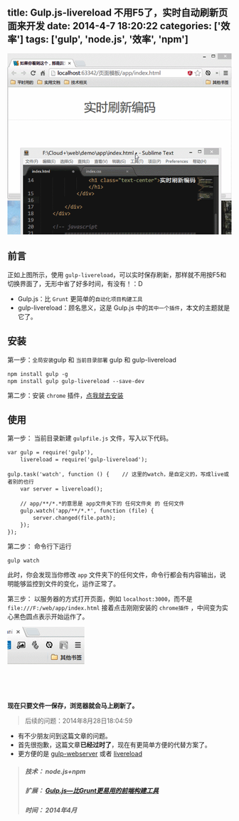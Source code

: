 title: Gulp.js-livereload 不用F5了，实时自动刷新页面来开发
date: 2014-4-7 18:20:22
categories: ['效率']
tags: ['gulp', 'node.js', '效率', 'npm']
---


![](/images/gulp-livereload1.gif)

前言
---
正如上图所示，使用 `gulp-livereload`，可以实时保存刷新，那样就不用按F5和切换界面了，无形中省了好多时间，有没有！：D

<!-- more -->

* Gulp.js：比 `Grunt` 更简单的`自动化项目构建工具`
* gulp-livereload：顾名思义，这是 Gulp.js 中的`其中一个插件`，本文的主题就是它了。

安装
---
第一步：`全局安装`gulp 和 `当前目录部署` gulp 和 gulp-livereload
```
npm install gulp -g
npm install gulp gulp-livereload --save-dev
```

第二步：安装 `chrome` 插件，[点我就去安装](https://chrome.google.com/webstore/detail/livereload/jnihajbhpnppcggbcgedagnkighmdlei)

使用
---
第一步： 当前目录新建 `gulpfile.js` 文件，写入以下代码。
```
var gulp = require('gulp'),
    livereload = require('gulp-livereload');

gulp.task('watch', function () {    // 这里的watch，是自定义的，写成live或者别的也行
    var server = livereload();
    
    // app/**/*.*的意思是 app文件夹下的 任何文件夹 的 任何文件
    gulp.watch('app/**/*.*', function (file) {
        server.changed(file.path);
    });
});
```

第二步： 命令行下运行
```
gulp watch
```
此时，你会发现当你修改 `app` 文件夹下的任何文件，命令行都会有内容输出，说明能够监控到文件的变化，运作正常了。

第三步： 以服务器的方式打开页面，例如 `localhost:3000`，而不是 `file:///F:/web/app/index.html`
接着点击刚刚安装的 `chrome插件` ，中间变为实心黑色圆点表示开始运作了。

![](/images/gulp-livereload2.gif)


**现在只要文件一保存，浏览器就会马上刷新了。**

> 后续的问题：2014年8月28日18:04:59

* 有不少朋友问到这篇文章的问题。
* 首先很抱歉，这篇文章**已经过时了**，现在有更简单方便的代替方案了。
* 更方便的是 [gulp-webserver](https://www.npmjs.org/package/gulp-webserver) 或者 [livereload](https://github.com/mockko/livereload) 


> ##### 技术： node.js+npm
> ##### 扩展： [Gulp.js—比Grunt更易用的前端构建工具](http://www.36ria.com/6373)
> ##### 时间： 2014年4月

